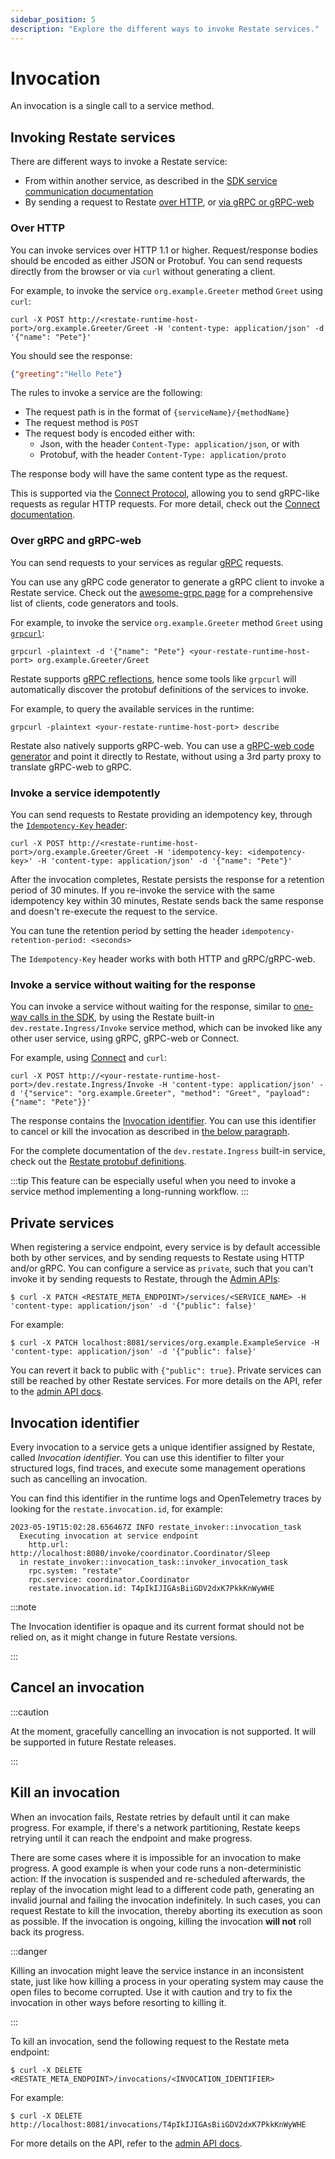 ```yaml
---
sidebar_position: 5
description: "Explore the different ways to invoke Restate services."
---
```


# Invocation

An invocation is a single call to a service method.

## Invoking Restate services

There are different ways to invoke a Restate service:

* From within another service, as described in the [SDK service communication documentation](/services/sdk/service-communication)
* By sending a request to Restate [over HTTP](/services/invocation#over-http), or [via gRPC or gRPC-web](/services/invocation#grpc-and-grpc-web)

### Over HTTP

You can invoke services over HTTP 1.1 or higher. 
Request/response bodies should be encoded as either JSON or Protobuf.
You can send requests directly from the browser or via `curl` without generating a client.

For example, to invoke the service `org.example.Greeter` method `Greet` using `curl`:

```shell
curl -X POST http://<restate-runtime-host-port>/org.example.Greeter/Greet -H 'content-type: application/json' -d '{"name": "Pete"}'
```

You should see the response:

```json
{"greeting":"Hello Pete"}
```

The rules to invoke a service are the following:

* The request path is in the format of `{serviceName}/{methodName}`
* The request method is `POST`
* The request body is encoded either with:
    * Json, with the header `Content-Type: application/json`, or with
    * Protobuf, with the header `Content-Type: application/proto`

The response body will have the same content type as the request.

This is supported via the [Connect Protocol](https://connect.build/docs/protocol/), allowing you to send gRPC-like requests as regular HTTP requests.
For more detail, check out the [Connect documentation](https://connect.build/).

### Over gRPC and gRPC-web

You can send requests to your services as regular [gRPC](https://grpc.io/) requests.

You can use any gRPC code generator to generate a gRPC client to invoke a Restate service. Check out the [awesome-grpc page](https://github.com/grpc-ecosystem/awesome-grpc) for a comprehensive list of clients, code generators and tools.

For example, to invoke the service `org.example.Greeter` method `Greet` using [`grpcurl`](https://github.com/fullstorydev/grpcurl):

```shell
grpcurl -plaintext -d '{"name": "Pete"} <your-restate-runtime-host-port> org.example.Greeter/Greet
```

Restate supports [gRPC reflections](https://github.com/grpc/grpc/blob/master/doc/server-reflection.md), hence some tools like `grpcurl` will automatically discover the protobuf definitions of the services to invoke.

For example, to query the available services in the runtime:

```shell
grpcurl -plaintext <your-restate-runtime-host-port> describe
```

Restate also natively supports gRPC-web. You can use a [gRPC-web code generator](https://www.npmjs.com/package/grpc-web) and point it directly to Restate, without using a 3rd party proxy to translate gRPC-web to gRPC.

### Invoke a service idempotently

You can send requests to Restate providing an idempotency key, through the [`Idempotency-Key` header](https://datatracker.ietf.org/doc/draft-ietf-httpapi-idempotency-key-header/):

```shell
curl -X POST http://<restate-runtime-host-port>/org.example.Greeter/Greet -H 'idempotency-key: <idempotency-key>' -H 'content-type: application/json' -d '{"name": "Pete"}'
```

After the invocation completes, Restate persists the response for a retention period of 30 minutes.
If you re-invoke the service with the same idempotency key within 30 minutes, Restate sends back the same response and doesn't re-execute the request to the service.

You can tune the retention period by setting the header `idempotency-retention-period: <seconds>`

The `Idempotency-Key` header works with both HTTP and gRPC/gRPC-web.

### Invoke a service without waiting for the response

You can invoke a service without waiting for the response, similar to [one-way calls in the SDK](/services/sdk/service-communication#one-way-calls), by using the Restate built-in `dev.restate.Ingress/Invoke` service method, which can be invoked like any other user service, using gRPC, gRPC-web or Connect.

For example, using [Connect](#connect-grpc-on-http) and `curl`:

```shell
curl -X POST http://<your-restate-runtime-host-port>/dev.restate.Ingress/Invoke -H 'content-type: application/json' -d '{"service": "org.example.Greeter", "method": "Greet", "payload": {"name": "Pete"}}'
```

The response contains the [Invocation identifier](#invocation-identifier). You can use this identifier to cancel or kill the invocation as described in [the below paragraph](#cancel-an-invocation).

For the complete documentation of the `dev.restate.Ingress` built-in service, check out the [Restate protobuf definitions](https://github.com/restatedev/proto/blob/main/dev/restate/services.proto).

:::tip
This feature can be especially useful when you need to invoke a service method implementing a long-running workflow.
:::

## Private services

When registering a service endpoint, every service is by default accessible both by other services, and by sending requests to Restate using HTTP and/or gRPC. You can configure a service as `private`, such that you can't invoke it by sending requests to Restate, through the [Admin APIs](/references/admin-api):

```shell
$ curl -X PATCH <RESTATE_META_ENDPOINT>/services/<SERVICE_NAME> -H 'content-type: application/json' -d '{"public": false}'
```

For example:

```shell
$ curl -X PATCH localhost:8081/services/org.example.ExampleService -H 'content-type: application/json' -d '{"public": false}'
```

You can revert it back to public with `{"public": true}`. Private services can still be reached by other Restate services.
For more details on the API, refer to the [admin API docs](/references/admin-api#tag/service/operation/modify_service). 

## Invocation identifier

Every invocation to a service gets a unique identifier assigned by Restate, called _Invocation identifier_. You can use this identifier to filter your structured logs, find traces, and execute some management operations such as cancelling an invocation.

You can find this identifier in the runtime logs and OpenTelemetry traces by looking for the `restate.invocation.id`, for example:

```log {7}
2023-05-19T15:02:28.656467Z INFO restate_invoker::invocation_task
  Executing invocation at service endpoint
    http.url: http://localhost:8080/invoke/coordinator.Coordinator/Sleep
  in restate_invoker::invocation_task::invoker_invocation_task
    rpc.system: "restate"
    rpc.service: coordinator.Coordinator
    restate.invocation.id: T4pIkIJIGAsBiiGDV2dxK7PkkKnWyWHE
```

:::note

The Invocation identifier is opaque and its current format should not be relied on, as it might change in future Restate versions.

:::

## Cancel an invocation

:::caution

At the moment, gracefully cancelling an invocation is not supported. It will be supported in future Restate releases.

:::

## Kill an invocation

When an invocation fails, Restate retries by default until it can make progress.
For example, if there's a network partitioning, Restate keeps retrying until it can reach the endpoint and make progress.

There are some cases where it is impossible for an invocation to make progress.
A good example is when your code runs a non-deterministic action: If the invocation is suspended and re-scheduled afterwards, the replay of the invocation might lead to a different code path, generating an invalid journal and failing the invocation indefinitely.
In such cases, you can request Restate to kill the invocation, thereby aborting its execution as soon as possible.
If the invocation is ongoing, killing the invocation **will not** roll back its progress.

:::danger

Killing an invocation might leave the service instance in an inconsistent state, just like how killing a process in your operating system may cause the open files to become corrupted. Use it with caution and try to fix the invocation in other ways before resorting to killing it.

:::

To kill an invocation, send the following request to the Restate meta endpoint:

```shell
$ curl -X DELETE <RESTATE_META_ENDPOINT>/invocations/<INVOCATION_IDENTIFIER>
```

For example:

```shell
$ curl -X DELETE http://localhost:8081/invocations/T4pIkIJIGAsBiiGDV2dxK7PkkKnWyWHE
```

For more details on the API, refer to the [admin API docs](/references/admin-api).
